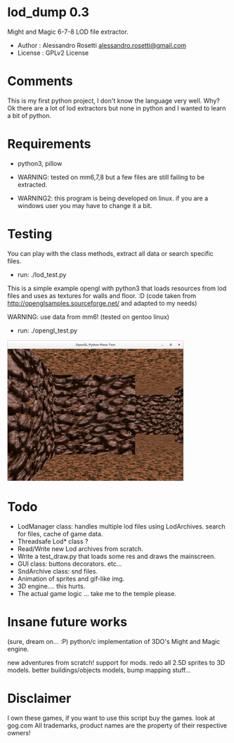 lod_dump 0.3
========

Might and Magic 6-7-8 LOD file extractor.

- Author   : Alessandro Rosetti alessandro.rosetti@gmail.com
- License  : GPLv2 License

Comments
========
This is my first python project, I don't know the language very well.
Why? Ok there are a lot of lod extractors but none in python and 
I wanted to learn a bit of python.

Requirements
========

- python3, pillow

- WARNING: tested on mm6,7,8 but a few files are still failing to be extracted.
- WARNING2: this program is being developed on linux. if you are a windows user you may have to change it a bit.

Testing
========
You can play with the class methods, extract all data or search specific files.
- run: ./lod_test.py

This is a simple example opengl with python3 that loads resources from lod files
and uses as textures for walls and floor. :D
(code taken from http://openglsamples.sourceforge.net/ and adapted to my needs)

WARNING: use data from mm6! (tested on gentoo linux)
- run: ./opengl_test.py

![ScreenShot](/res/screen.png)

Todo 
========
- LodManager class: handles multiple lod files using LodArchives.
                    search for files, cache of game data.
- Threadsafe Lod* class ?
- Read/Write new Lod archives from scratch.
- Write a test_draw.py that loads some res and draws the mainscreen.
- GUI class:
  buttons
  decorators.
  etc...
- SndArchive class: snd files.
- Animation of sprites and gif-like img.
- 3D engine.... this hurts.
- The actual game logic ... take me to the temple please.

Insane future works
========
(sure, dream on... :P)
python/c implementation of 3DO's Might and Magic engine.

new adventures from scratch!
support for mods.
redo all 2.5D sprites to 3D models.
better buildings/objects models, bump mapping stuff...

Disclaimer
========
I own these games, if you want to use this script buy the games. look at gog.com
All trademarks, product names are the property of their respective owners!
